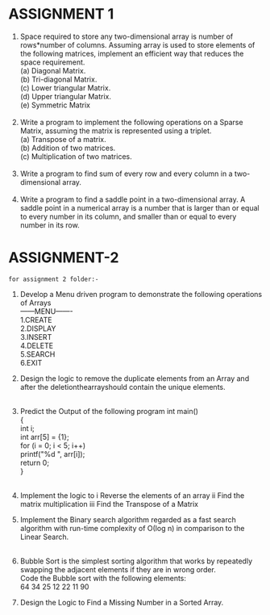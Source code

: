# ASSIGNMENT 1

1. Space required to store any two-dimensional array is number of rows*number of columns. Assuming array is used to store elements of the following
matrices, implement an efficient way that reduces the space requirement.<Br>
(a) Diagonal Matrix.<Br>
(b) Tri-diagonal Matrix.<Br>
(c) Lower triangular Matrix.<Br>
(d) Upper triangular Matrix.<Br>
(e) Symmetric Matrix<Br><Br>
2. Write a program to implement the following operations on a Sparse Matrix, assuming
the matrix is represented using a triplet.<br>
(a) Transpose of a matrix.<Br>
(b) Addition of two matrices.<br>
(c) Multiplication of two matrices.<br><Br>
3. Write a program to find sum of every row and every column in a two-dimensional
array.<br><br>
4. Write a program to find a saddle point in a two-dimensional array. A saddle point in a
numerical array is a number that is larger than or equal to every number in its column,
and smaller than or equal to every number in its row.

# ASSIGNMENT-2
```
for assignment 2 folder:-
```
1) Develop a Menu driven program to demonstrate the following operations of
Arrays<BR> ——MENU——- <Br>
1.CREATE<BR>
2.DISPLAY<Br>
3.INSERT<Br>
4.DELETE<Br>
5.SEARCH<Br>
6.EXIT<Br>
2) Design the logic to remove the duplicate elements from an Array and after the
deletionthearrayshould contain the unique  elements.<br><Br>
3) Predict the Output of the following program
int main()<BR>
{<Br>
int i;<Br>
int arr[5] = {1};<Br>
for (i = 0; i < 5; i++)<Br>
printf("%d ", arr[i]);<BR>
return 0;<Br>
}<Br><Br>
4) Implement the logic to
i Reverse the elements of an array
ii Find the matrix multiplication
iii Find the Transpose of a Matrix

5) Implement the Binary search algorithm regarded as a fast search
algorithm with run-time complexity of Ο(log n) in comparison to the Linear
Search.<br><Br>
 6) Bubble Sort is the simplest sorting algorithm that works by repeatedly
swapping the adjacent elements if they are in wrong order.<BR> Code the
Bubble sort with the following elements:<Br>
64 34 25 12 22 11 90<Br>
7) Design the Logic to Find a Missing Number in a Sorted Array.
